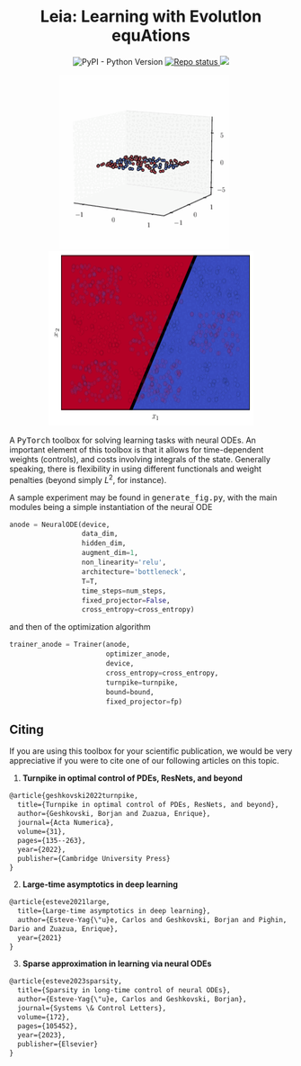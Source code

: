 <!-- Title -->
<h1 align="center">
  Leia: Learning with EvolutIon equAtions
</h1>

<!-- Information badges -->
<p align="center">
  <img alt="PyPI - Python Version" src="https://img.shields.io/pypi/pyversions/dedalus">
  <a href="https://www.repostatus.org/#concept">
    <img alt="Repo status" src="https://www.repostatus.org/badges/latest/concept.svg" />
  </a>
  <a href="https://doi.org/10.1017/S0962492922000046">
  <img src="https://zenodo.org/badge/DOI/10.1017/S0962492922000046.svg">
  </a>
</p>

<p align="center">
  <img src="videos/traj.gif" alt="animated" width="302", height="311"/>
  &nbsp;
  &nbsp;
  &nbsp;
  <img src="videos/gen.gif" alt="animated" width="365", height="311"/>
</p>

A <tt>PyTorch</tt> toolbox for solving learning tasks with neural ODEs. An important element of this toolbox is that it allows for time-dependent weights (controls), and costs involving integrals of the state. Generally speaking, there is flexibility in using different functionals and weight penalties (beyond simply $L^2$, for instance).

A sample experiment may be found in <tt>generate_fig.py</tt>, with the main modules being a simple instantiation of the neural ODE

```python
anode = NeuralODE(device, 
                  data_dim, 
                  hidden_dim, 
                  augment_dim=1, 
                  non_linearity='relu',
                  architecture='bottleneck', 
                  T=T, 
                  time_steps=num_steps, 
                  fixed_projector=False, 
                  cross_entropy=cross_entropy)
```
and then of the optimization algorithm

```python
trainer_anode = Trainer(anode, 
                        optimizer_anode, 
                        device, 
                        cross_entropy=cross_entropy, 
                        turnpike=turnpike,
                        bound=bound, 
                        fixed_projector=fp)
```

## Citing 

If you are using this toolbox for your scientific publication, we would be very appreciative if you were to cite one of our following articles on this topic.

1. **Turnpike in optimal control of PDEs, ResNets, and beyond**

```
@article{geshkovski2022turnpike,
  title={Turnpike in optimal control of PDEs, ResNets, and beyond},
  author={Geshkovski, Borjan and Zuazua, Enrique},
  journal={Acta Numerica},
  volume={31},
  pages={135--263},
  year={2022},
  publisher={Cambridge University Press}
}
```

2. **Large-time asymptotics in deep learning**

```
@article{esteve2021large,
  title={Large-time asymptotics in deep learning},
  author={Esteve-Yag{\"u}e, Carlos and Geshkovski, Borjan and Pighin, Dario and Zuazua, Enrique},
  year={2021}
}
```

3. **Sparse approximation in learning via neural ODEs**

```
@article{esteve2023sparsity,
  title={Sparsity in long-time control of neural ODEs},
  author={Esteve-Yag{\"u}e, Carlos and Geshkovski, Borjan},
  journal={Systems \& Control Letters},
  volume={172},
  pages={105452},
  year={2023},
  publisher={Elsevier}
}
```

<!-- ## Improvements

The toolbox can be improved by further adding the following functionalities: 
- Weight clipping for bottleneck architectures to ensure $L^1$ and $L^\infty$ constraints.
- Time-dependent weights for non-uniform time-stepping. -->
